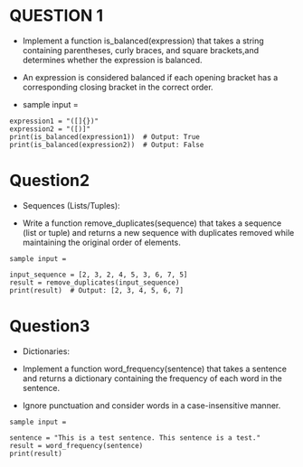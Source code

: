  # QUESTION 1

 - Implement a function is_balanced(expression) that takes a string 
containing parentheses, curly braces, and square brackets,and determines whether 
the expression is balanced. 

 - An expression is considered balanced if each opening bracket has a corresponding closing 
bracket in the correct order.

 - sample input = 

```
expression1 = "([]{})"
expression2 = "([)]"
print(is_balanced(expression1))  # Output: True
print(is_balanced(expression2))  # Output: False

```

 # Question2 

 - Sequences (Lists/Tuples): 

 - Write a function remove_duplicates(sequence) that takes a 
sequence (list or tuple) and returns a new sequence with duplicates 
removed while maintaining the original order of elements. 

```
sample input = 

input_sequence = [2, 3, 2, 4, 5, 3, 6, 7, 5]
result = remove_duplicates(input_sequence)
print(result)  # Output: [2, 3, 4, 5, 6, 7]
```


 # Question3

 - Dictionaries: 

 - Implement a function word_frequency(sentence) that takes 
a sentence and returns a dictionary containing the frequency of each 
word in the sentence. 

 - Ignore punctuation and consider words in a case-insensitive manner. 


```
sample input = 

sentence = "This is a test sentence. This sentence is a test."
result = word_frequency(sentence)
print(result)
```